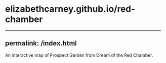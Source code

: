 # elizabethcarney.github.io/red-chamber

---
permalink: /index.html
---

An interactive map of Prospect Garden from Dream of the Red Chamber.
